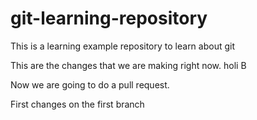 # git-learning-repository

This is a learning example repository to learn about git

This are the changes that we are making right now.
holi
B

Now we are going to do a pull request.

First changes on the first branch